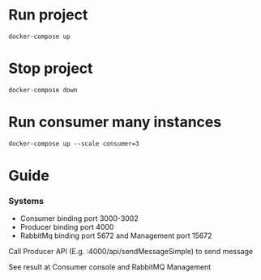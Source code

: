 # Run project

`docker-compose up`

# Stop project

`docker-compose down`

# Run consumer many instances

`docker-compose up --scale consumer=3`

# Guide
### Systems
- Consumer binding port 3000-3002
- Producer binding port 4000
- RabbitMq binding port 5672 and Management port 15672

Call Producer API (E.g. :4000/api/sendMessageSimple) to send message 

See result at Consumer console and RabbitMQ Management

